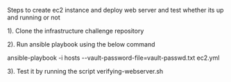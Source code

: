 Steps to create ec2 instance and deploy web server and test whether its up and running or not

1). Clone the infrastructure challenge repository

2). Run ansible playbook using the below command

ansible-playbook -i hosts --vault-password-file=vault-passwd.txt ec2.yml

3). Test it by running the script verifying-webserver.sh
